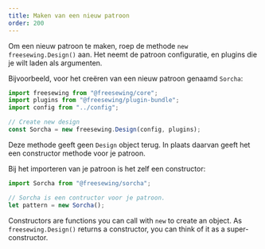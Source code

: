 ```yaml
---
title: Maken van een nieuw patroon
order: 200
---
```


Om een nieuw patroon te maken, roep de methode `new freesewing.Design()` aan. Het neemt de patroon configuratie, en plugins die je wilt laden als argumenten.

Bijvoorbeeld, voor het creëren van een nieuw patroon genaamd `Sorcha`:

```js
import freesewing from "@freesewing/core";
import plugins from "@freesewing/plugin-bundle";
import config from "../config";

// Create new design
const Sorcha = new freesewing.Design(config, plugins);
```

Deze methode geeft geen `Design` object terug. In plaats daarvan geeft het een constructor methode voor je patroon.

Bij het importeren van je patroon is het zelf een constructor:

```js
import Sorcha from "@freesewing/sorcha";

// Sorcha is een contructor voor je patroon. 
let pattern = new Sorcha();
```

<Tip>

Constructors are functions you can call with `new` to create an object. As `freesewing.Design()` returns a constructor, you can think of it as a super-constructor.

</Tip>